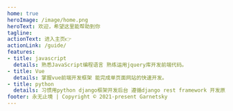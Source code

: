 ```yaml
---
home: true
heroImage: /image/home.png
heroText: 欢迎，希望这里能帮助到你
tagline:
actionText: 进入主页👉
actionLink: /guide/
features:
- title: javascript
  details: 熟悉JavaScript编程语言 熟练运用jquery库开发前端代码。
- title: Vue
  details: 掌握vue前端开发框架 能完成单页面网站的快速开发。
- title: python
  details: 习惯用python django框架开发后台 遵循django rest framework 开发原则。
footer: 永无止境 | Copyright © 2021-present Garnetsky
---
```


